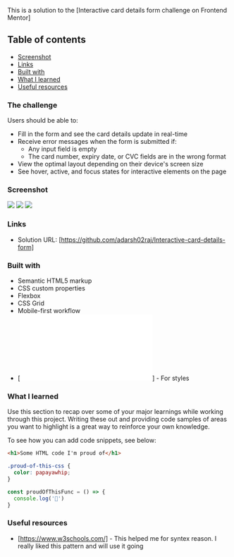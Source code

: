 This is a solution to the [Interactive card details form challenge on Frontend Mentor]
## Table of contents

  - [Screenshot](#screenshot)
  - [Links](#links)
  - [Built with](#built-with)
  - [What I learned](#what-i-learned)
  - [Useful resources](#useful-resources)

### The challenge

Users should be able to:

- Fill in the form and see the card details update in real-time
- Receive error messages when the form is submitted if:
  - Any input field is empty
  - The card number, expiry date, or CVC fields are in the wrong format
- View the optimal layout depending on their device's screen size
- See hover, active, and focus states for interactive elements on the page

### Screenshot

![](./images/code-snapshot_html.png.png)
![](./images/code-snapshot_css.png.png)
![](./images/code-snapshot_javascript.png.png)


### Links

- Solution URL: [https://github.com/adarsh02raj/Interactive-card-details-form]


### Built with

- Semantic HTML5 markup
- CSS custom properties
- Flexbox
- CSS Grid
- Mobile-first workflow
- [![](style.css)] - For styles


### What I learned

Use this section to recap over some of your major learnings while working through this project. Writing these out and providing code samples of areas you want to highlight is a great way to reinforce your own knowledge.

To see how you can add code snippets, see below:

```html
<h1>Some HTML code I'm proud of</h1>
```
```css
.proud-of-this-css {
  color: papayawhip;
}
```
```js
const proudOfThisFunc = () => {
  console.log('🎉')
}
```

### Useful resources

- [https://www.w3schools.com/] - This helped me for syntex reason. I really liked this pattern and will use it going 
